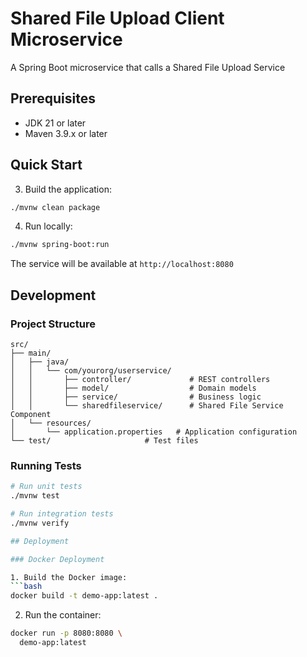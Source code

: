 # Shared File Upload Client Microservice

A Spring Boot microservice that calls a Shared File Upload Service

## Prerequisites

- JDK 21 or later
- Maven 3.9.x or later

## Quick Start 

3. Build the application:
```bash
./mvnw clean package
```

4. Run locally:
```bash
./mvnw spring-boot:run
```

The service will be available at `http://localhost:8080`

## Development

### Project Structure
```
src/
├── main/
│   ├── java/
│   │   └── com/yourorg/userservice/
│   │       ├── controller/             # REST controllers
│   │       ├── model/                  # Domain models
│   │       ├── service/                # Business logic
│   │       └── sharedfileservice/      # Shared File Service Component
│   └── resources/
│       └── application.properties   # Application configuration
└── test/                     # Test files
```

### Running Tests
```bash
# Run unit tests
./mvnw test

# Run integration tests
./mvnw verify

## Deployment

### Docker Deployment

1. Build the Docker image:
```bash
docker build -t demo-app:latest .
```

2. Run the container:
```bash
docker run -p 8080:8080 \
  demo-app:latest
```